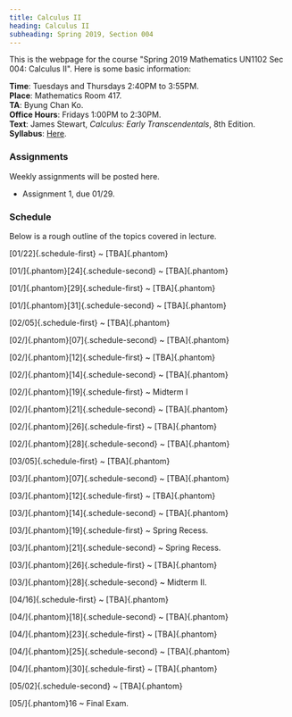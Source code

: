 ```yaml
---
title: Calculus II
heading: Calculus II
subheading: Spring 2019, Section 004
---
```


This is the webpage for the course "Spring 2019 Mathematics UN1102 Sec 004:
Calculus II".
Here is some basic information:

**Time**: Tuesdays and Thursdays 2:40PM to 3:55PM.<br/>
**Place**: Mathematics Room 417.<br/>
**TA**: Byung Chan Ko.<br/>
**Office Hours**: Fridays 1:00PM to 2:30PM.<br/>
**Text**: James Stewart, *Calculus: Early Transcendentals*, 8th Edition.<br/>
**Syllabus**: [Here](/assets/S2019-syllabus.pdf).

### Assignments

Weekly assignments will be posted here.

- Assignment 1, due 01/29.

### Schedule

Below is a rough outline of the topics covered in lecture.


[01/22]{.schedule-first}
  ~ [TBA]{.phantom}

[01/]{.phantom}[24]{.schedule-second}
  ~ [TBA]{.phantom}

[01/]{.phantom}[29]{.schedule-first}
  ~ [TBA]{.phantom}

[01/]{.phantom}[31]{.schedule-second}
  ~ [TBA]{.phantom}

[02/05]{.schedule-first}
  ~ [TBA]{.phantom}

[02/]{.phantom}[07]{.schedule-second}
  ~ [TBA]{.phantom}

[02/]{.phantom}[12]{.schedule-first}
  ~ [TBA]{.phantom}

[02/]{.phantom}[14]{.schedule-second}
  ~ [TBA]{.phantom}

[02/]{.phantom}[19]{.schedule-first}
  ~ Midterm I

[02/]{.phantom}[21]{.schedule-second}
  ~ [TBA]{.phantom}

[02/]{.phantom}[26]{.schedule-first}
  ~ [TBA]{.phantom}

[02/]{.phantom}[28]{.schedule-second}
  ~ [TBA]{.phantom}

[03/05]{.schedule-first}
  ~ [TBA]{.phantom}

[03/]{.phantom}[07]{.schedule-second}
  ~ [TBA]{.phantom}

[03/]{.phantom}[12]{.schedule-first}
  ~ [TBA]{.phantom}

[03/]{.phantom}[14]{.schedule-second}
  ~ [TBA]{.phantom}

[03/]{.phantom}[19]{.schedule-first}
  ~ Spring Recess.

[03/]{.phantom}[21]{.schedule-second}
  ~ Spring Recess.

[03/]{.phantom}[26]{.schedule-first}
  ~ [TBA]{.phantom}

[03/]{.phantom}[28]{.schedule-second}
  ~ Midterm II.

[04/16]{.schedule-first}
  ~ [TBA]{.phantom}

[04/]{.phantom}[18]{.schedule-second}
  ~ [TBA]{.phantom}

[04/]{.phantom}[23]{.schedule-first}
  ~ [TBA]{.phantom}

[04/]{.phantom}[25]{.schedule-second}
  ~ [TBA]{.phantom}

[04/]{.phantom}[30]{.schedule-first}
  ~ [TBA]{.phantom}

[05/02]{.schedule-second}
  ~ [TBA]{.phantom}

[05/]{.phantom}16
  ~ Final Exam.
